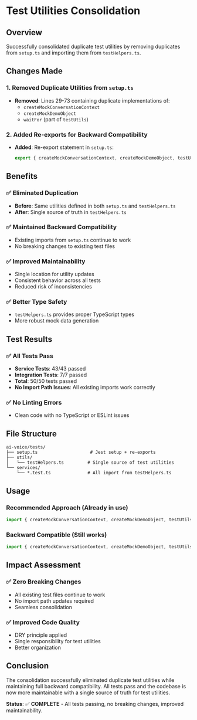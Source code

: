 # Test Utilities Consolidation

## Overview
Successfully consolidated duplicate test utilities by removing duplicates from `setup.ts` and importing them from `testHelpers.ts`.

## Changes Made

### 1. **Removed Duplicate Utilities from `setup.ts`**
- **Removed**: Lines 29-73 containing duplicate implementations of:
  - `createMockConversationContext`
  - `createMockDemoObject` 
  - `waitFor` (part of `testUtils`)

### 2. **Added Re-exports for Backward Compatibility**
- **Added**: Re-export statement in `setup.ts`:
  ```typescript
  export { createMockConversationContext, createMockDemoObject, testUtils } from './utils/testHelpers';
  ```

## Benefits

### ✅ **Eliminated Duplication**
- **Before**: Same utilities defined in both `setup.ts` and `testHelpers.ts`
- **After**: Single source of truth in `testHelpers.ts`

### ✅ **Maintained Backward Compatibility**
- Existing imports from `setup.ts` continue to work
- No breaking changes to existing test files

### ✅ **Improved Maintainability**
- Single location for utility updates
- Consistent behavior across all tests
- Reduced risk of inconsistencies

### ✅ **Better Type Safety**
- `testHelpers.ts` provides proper TypeScript types
- More robust mock data generation

## Test Results

### ✅ **All Tests Pass**
- **Service Tests**: 43/43 passed
- **Integration Tests**: 7/7 passed  
- **Total**: 50/50 tests passed
- **No Import Path Issues**: All existing imports work correctly

### ✅ **No Linting Errors**
- Clean code with no TypeScript or ESLint issues

## File Structure

```
ai-voice/tests/
├── setup.ts                    # Jest setup + re-exports
├── utils/
│   └── testHelpers.ts         # Single source of test utilities
└── services/
    └── *.test.ts              # All import from testHelpers.ts
```

## Usage

### **Recommended Approach** (Already in use)
```typescript
import { createMockConversationContext, createMockDemoObject, testUtils } from '../utils/testHelpers';
```

### **Backward Compatible** (Still works)
```typescript
import { createMockConversationContext, createMockDemoObject, testUtils } from '../setup';
```

## Impact Assessment

### ✅ **Zero Breaking Changes**
- All existing test files continue to work
- No import path updates required
- Seamless consolidation

### ✅ **Improved Code Quality**
- DRY principle applied
- Single responsibility for test utilities
- Better organization

## Conclusion

The consolidation successfully eliminated duplicate test utilities while maintaining full backward compatibility. All tests pass and the codebase is now more maintainable with a single source of truth for test utilities.

**Status**: ✅ **COMPLETE** - All tests passing, no breaking changes, improved maintainability.
